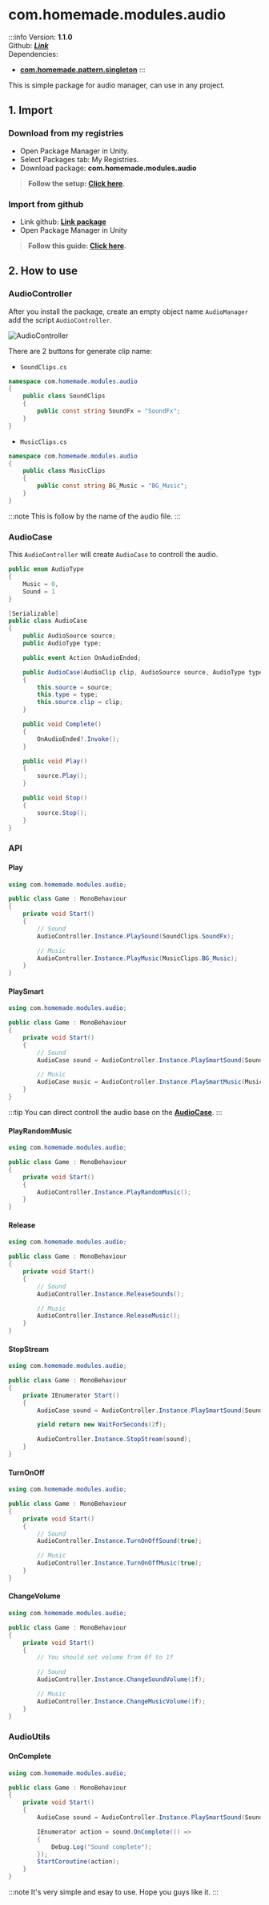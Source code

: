 # com.homemade.modules.audio

:::info
Version: **1.1.0** <br/>
Github: **_[Link](https://github.com/hungpt17102k/com.homemade.modules.audio)_** <br/>
Dependencies: 
- **[com.homemade.pattern.singleton](../Unity%20Packages/com.homemade.pattern.singleton.md)**
:::

<!-- Introduction -->
This is simple package for audio manager, can use in any project.

## 1. Import

### Download from my registries
- Open Package Manager in Unity.
- Select Packages tab: My Registries.
- Download package: **com.homemade.modules.audio**
> **Follow the setup: [Click here](../Introduction.md#1-add-scope).**

### Import from github
- Link github: **[Link package](https://github.com/hungpt17102k/com.homemade.modules.audio)**
- Open Package Manager in Unity 
> **Follow this guide: [Click here](../Introduction.md#import-from-github).**

## 2. How to use

### AudioController
After you install the package, create an empty object name `AudioManager` add the script `AudioController`.

![AudioController](../Image/Audio/1.png)

There are 2 buttons for generate clip name:
- `SoundClips.cs`

```cs
namespace com.homemade.modules.audio
{
    public class SoundClips
    {
        public const string SoundFx = "SoundFx";
    }
}
```

- `MusicClips.cs`

```cs
namespace com.homemade.modules.audio
{
    public class MusicClips
    {
        public const string BG_Music = "BG_Music";
    }
}
```

:::note
This is follow by the name of the audio file.
:::

### AudioCase
This `AudioController` will create `AudioCase` to controll the audio.

```cs
public enum AudioType
{
    Music = 0,
    Sound = 1
}

[Serializable]
public class AudioCase
{
    public AudioSource source;
    public AudioType type;

    public event Action OnAudioEnded;

    public AudioCase(AudioClip clip, AudioSource source, AudioType type)
    {
        this.source = source;
        this.type = type;
        this.source.clip = clip;
    }

    public void Complete()
    {
        OnAudioEnded?.Invoke();
    }

    public void Play()
    {
        source.Play();
    }

    public void Stop()
    {
        source.Stop();
    }
}
```

### API

#### Play
```cs
using com.homemade.modules.audio;

public class Game : MonoBehaviour
{
    private void Start()
    {
        // Sound
        AudioController.Instance.PlaySound(SoundClips.SoundFx);

        // Music
        AudioController.Instance.PlayMusic(MusicClips.BG_Music);
    }
}
```


#### PlaySmart
```cs
using com.homemade.modules.audio;

public class Game : MonoBehaviour
{
    private void Start()
    {
        // Sound
        AudioCase sound = AudioController.Instance.PlaySmartSound(SoundClips.SoundFx);

        // Music
        AudioCase music = AudioController.Instance.PlaySmartMusic(MusicClips.BG_Music);
    }
}
```

:::tip
You can direct controll the audio base on the **[AudioCase](#audiocase)**.
:::


#### PlayRandomMusic
```cs
using com.homemade.modules.audio;

public class Game : MonoBehaviour
{
    private void Start()
    {
        AudioController.Instance.PlayRandomMusic();
    }
}
```

#### Release
```cs
using com.homemade.modules.audio;

public class Game : MonoBehaviour
{
    private void Start()
    {
        // Sound
        AudioController.Instance.ReleaseSounds();

        // Music
        AudioController.Instance.ReleaseMusic();
    }
}
```

#### StopStream
```cs
using com.homemade.modules.audio;

public class Game : MonoBehaviour
{
    private IEnumerator Start()
    {
        AudioCase sound = AudioController.Instance.PlaySmartSound(SoundClips.SoundFx);

        yield return new WaitForSeconds(2f);

        AudioController.Instance.StopStream(sound);
    }
}
```

#### TurnOnOff
```cs
using com.homemade.modules.audio;

public class Game : MonoBehaviour
{
    private void Start()
    {
        // Sound
        AudioController.Instance.TurnOnOffSound(true);

        // Music
        AudioController.Instance.TurnOnOffMusic(true);
    }
}
```

#### ChangeVolume
```cs
using com.homemade.modules.audio;

public class Game : MonoBehaviour
{
    private void Start()
    {
        // You should set volume from 0f to 1f

        // Sound
        AudioController.Instance.ChangeSoundVolume(1f);

        // Music
        AudioController.Instance.ChangeMusicVolume(1f);
    }
}
```

### AudioUtils

#### OnComplete
```cs
using com.homemade.modules.audio;

public class Game : MonoBehaviour
{
    private void Start()
    {
        AudioCase sound = AudioController.Instance.PlaySmartSound(SoundClips.SoundFx);

        IEnumerator action = sound.OnComplete(() =>
        {
            Debug.Log("Sound complete");
        });
        StartCoroutine(action);
    }
}
```

:::note
It's very simple and esay to use. Hope you guys like it.
:::
